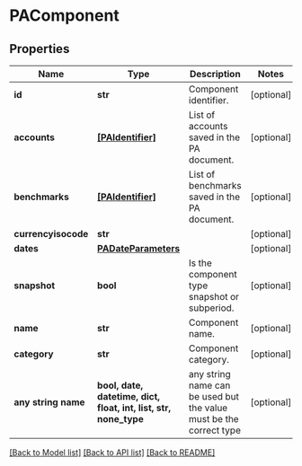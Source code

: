 # PAComponent


## Properties
Name | Type | Description | Notes
------------ | ------------- | ------------- | -------------
**id** | **str** | Component identifier. | [optional] 
**accounts** | [**[PAIdentifier]**](PAIdentifier.md) | List of accounts saved in the PA document. | [optional] 
**benchmarks** | [**[PAIdentifier]**](PAIdentifier.md) | List of benchmarks saved in the PA document. | [optional] 
**currencyisocode** | **str** |  | [optional] 
**dates** | [**PADateParameters**](PADateParameters.md) |  | [optional] 
**snapshot** | **bool** | Is the component type snapshot or subperiod. | [optional] 
**name** | **str** | Component name. | [optional] 
**category** | **str** | Component category. | [optional] 
**any string name** | **bool, date, datetime, dict, float, int, list, str, none_type** | any string name can be used but the value must be the correct type | [optional]

[[Back to Model list]](../README.md#documentation-for-models) [[Back to API list]](../README.md#documentation-for-api-endpoints) [[Back to README]](../README.md)


